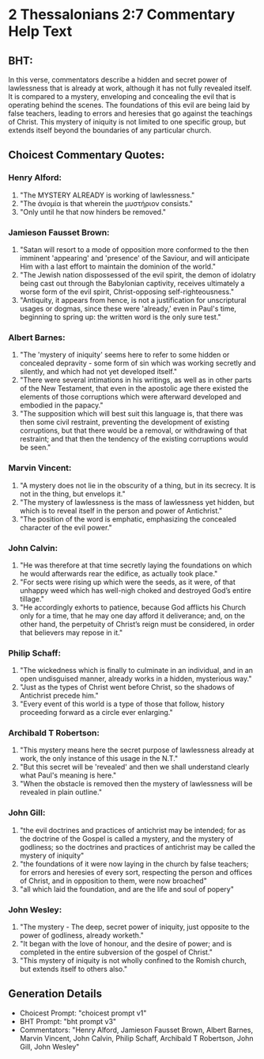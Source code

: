 # 2 Thessalonians 2:7 Commentary Help Text

## BHT:
In this verse, commentators describe a hidden and secret power of lawlessness that is already at work, although it has not fully revealed itself. It is compared to a mystery, enveloping and concealing the evil that is operating behind the scenes. The foundations of this evil are being laid by false teachers, leading to errors and heresies that go against the teachings of Christ. This mystery of iniquity is not limited to one specific group, but extends itself beyond the boundaries of any particular church.

## Choicest Commentary Quotes:
### Henry Alford:
1. "The MYSTERY ALREADY is working of lawlessness."
2. "The ἀνομία is that wherein the μυστήριον consists."
3. "Only until he that now hinders be removed."

### Jamieson Fausset Brown:
1. "Satan will resort to a mode of opposition more conformed to the then imminent 'appearing' and 'presence' of the Saviour, and will anticipate Him with a last effort to maintain the dominion of the world."
2. "The Jewish nation dispossessed of the evil spirit, the demon of idolatry being cast out through the Babylonian captivity, receives ultimately a worse form of the evil spirit, Christ-opposing self-righteousness."
3. "Antiquity, it appears from hence, is not a justification for unscriptural usages or dogmas, since these were 'already,' even in Paul's time, beginning to spring up: the written word is the only sure test."

### Albert Barnes:
1. "The 'mystery of iniquity' seems here to refer to some hidden or concealed depravity - some form of sin which was working secretly and silently, and which had not yet developed itself."
2. "There were several intimations in his writings, as well as in other parts of the New Testament, that even in the apostolic age there existed the elements of those corruptions which were afterward developed and embodied in the papacy."
3. "The supposition which will best suit this language is, that there was then some civil restraint, preventing the development of existing corruptions, but that there would be a removal, or withdrawing of that restraint; and that then the tendency of the existing corruptions would be seen."

### Marvin Vincent:
1. "A mystery does not lie in the obscurity of a thing, but in its secrecy. It is not in the thing, but envelops it."
2. "The mystery of lawlessness is the mass of lawlessness yet hidden, but which is to reveal itself in the person and power of Antichrist."
3. "The position of the word is emphatic, emphasizing the concealed character of the evil power."

### John Calvin:
1. "He was therefore at that time secretly laying the foundations on which he would afterwards rear the edifice, as actually took place."
2. "For sects were rising up which were the seeds, as it were, of that unhappy weed which has well-nigh choked and destroyed God’s entire tillage."
3. "He accordingly exhorts to patience, because God afflicts his Church only for a time, that he may one day afford it deliverance; and, on the other hand, the perpetuity of Christ’s reign must be considered, in order that believers may repose in it."

### Philip Schaff:
1. "The wickedness which is finally to culminate in an individual, and in an open undisguised manner, already works in a hidden, mysterious way." 
2. "Just as the types of Christ went before Christ, so the shadows of Antichrist precede him." 
3. "Every event of this world is a type of those that follow, history proceeding forward as a circle ever enlarging."

### Archibald T Robertson:
1. "This mystery means here the secret purpose of lawlessness already at work, the only instance of this usage in the N.T."
2. "But this secret will be 'revealed' and then we shall understand clearly what Paul's meaning is here."
3. "When the obstacle is removed then the mystery of lawlessness will be revealed in plain outline."

### John Gill:
1. "the evil doctrines and practices of antichrist may be intended; for as the doctrine of the Gospel is called a mystery, and the mystery of godliness; so the doctrines and practices of antichrist may be called the mystery of iniquity"
2. "the foundations of it were now laying in the church by false teachers; for errors and heresies of every sort, respecting the person and offices of Christ, and in opposition to them, were now broached"
3. "all which laid the foundation, and are the life and soul of popery"

### John Wesley:
1. "The mystery - The deep, secret power of iniquity, just opposite to the power of godliness, already worketh."
2. "It began with the love of honour, and the desire of power; and is completed in the entire subversion of the gospel of Christ."
3. "This mystery of iniquity is not wholly confined to the Romish church, but extends itself to others also."


## Generation Details
- Choicest Prompt: "choicest prompt v1"
- BHT Prompt: "bht prompt v3"
- Commentators: "Henry Alford, Jamieson Fausset Brown, Albert Barnes, Marvin Vincent, John Calvin, Philip Schaff, Archibald T Robertson, John Gill, John Wesley"

